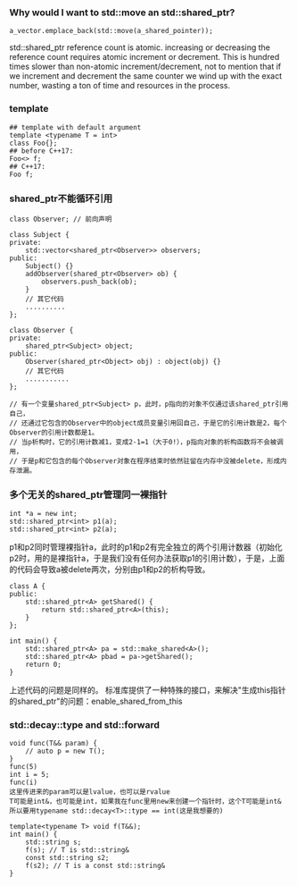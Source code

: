 ### Why would I want to std::move an std::shared_ptr?
```
a_vector.emplace_back(std::move(a_shared_pointer));
```
std::shared_ptr reference count is atomic. increasing or decreasing the reference count requires atomic increment or decrement. This is hundred times slower than non-atomic increment/decrement, not to mention that if we increment and decrement the same counter we wind up with the exact number, wasting a ton of time and resources in the process.  


### template
```
## template with default argument
template <typename T = int>
class Foo{};
## before C++17:
Foo<> f;
## C++17:
Foo f;
```


### shared_ptr不能循环引用
```
class Observer; // 前向声明

class Subject {
private:
    std::vector<shared_ptr<Observer>> observers;
public:
    Subject() {}
    addObserver(shared_ptr<Observer> ob) {
        observers.push_back(ob);
    }
    // 其它代码
    ..........
};

class Observer {
private:
    shared_ptr<Subject> object;
public:
    Observer(shared_ptr<Object> obj) : object(obj) {}
    // 其它代码
    ...........
};

// 有一个变量shared_ptr<Subject> p，此时，p指向的对象不仅通过该shared_ptr引用自己，  
// 还通过它包含的Observer中的object成员变量引用回自己，于是它的引用计数是2，每个Observer的引用计数都是1。  
// 当p析构时，它的引用计数减1，变成2-1=1（大于0!），p指向对象的析构函数将不会被调用，  
// 于是p和它包含的每个Observer对象在程序结束时依然驻留在内存中没被delete，形成内存泄漏。 
```



### 多个无关的shared_ptr管理同一裸指针
```
int *a = new int;
std::shared_ptr<int> p1(a);
std::shared_ptr<int> p2(a);
```
p1和p2同时管理裸指针a，此时的p1和p2有完全独立的两个引用计数器（初始化p2时，用的是裸指针a，于是我们没有任何办法获取p1的引用计数），于是，上面的代码会导致a被delete两次，分别由p1和p2的析构导致。 
```
class A {
public:
    std::shared_ptr<A> getShared() {
        return std::shared_ptr<A>(this);
    }
};

int main() {
    std::shared_ptr<A> pa = std::make_shared<A>();
    std::shared_ptr<A> pbad = pa->getShared();
    return 0;
}
```
上述代码的问题是同样的。 
标准库提供了一种特殊的接口，来解决"生成this指针的shared_ptr"的问题：enable_shared_from_this    


### std::decay<T>::type and std::forward<T>
```
void func(T&& param) {
    // auto p = new T();
}
func(5)
int i = 5;
func(i)
这里传进来的param可以是lvalue，也可以是rvalue
T可能是int&，也可能是int，如果我在func里用new来创建一个指针时，这个T可能是int&
所以要用typename std::decay<T>::type == int(这是我想要的)
    
template<typename T> void f(T&&);
int main() {
    std::string s;
    f(s); // T is std::string&
    const std::string s2;
    f(s2); // T is a const std::string&
}
```

